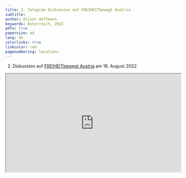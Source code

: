 ```yaml
---
title: 2. Telegram Diskussion auf FREIHEITbewegt Austria
subtitle: 
author: Oliver Hoffmann
keywords: Österreich, 2022
pdfa: true
papersize: a4
lang: de
colorlinks: true
linkcolor: red
pagenumbering: location=
---
```


2. Diskussion auf [FREIHEITbewegt Austria](https://t.me/AustrianFreedomConvoy) am 18. August 2022.

<div>
<iframe width="560"
        height="315"
        src="https://rumble.com/embed/v1dsoh9/?pub=31wbp"
        title="Rumble"
        frameborder="5"
        allow="accelerometer; clipboard-write; encrypted-media; gyroscope; picture-in-picture"
        allowfullscreen>
</iframe>
</div>
